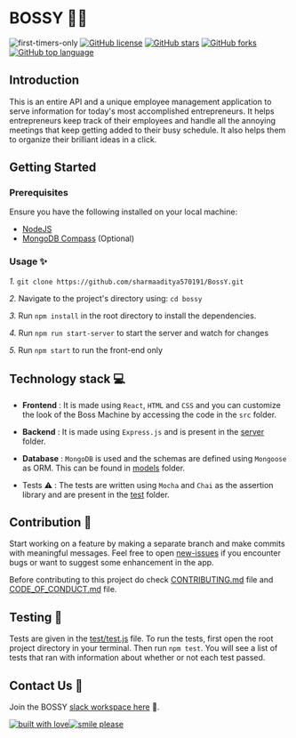 # BOSSY 👨‍💻

![first-timers-only](https://img.shields.io/badge/first--timers--only-friendly-tomato.svg?style=flat&logo=git)
[![GitHub license](https://img.shields.io/github/license/sharmaaditya570191/BossY.svg?logo=github)](https://github.com/sharmaaditya570191/BossY/blob/master/LICENSE) [![GitHub stars](https://img.shields.io/github/stars/sharmaaditya570191/BossY.svg?logo=github)](https://github.com/vinitshahdeo/Water-Monitoring-System/stargazers) [![GitHub forks](https://img.shields.io/github/forks/sharmaaditya570191/BossY.svg?logo=github&color=teal)](https://github.com/sharmaaditya570191/BossY/network/members) [![GitHub top language](https://img.shields.io/github/languages/top/sharmaaditya570191/BossY?color=yellow&logo=javascript)](https://github.com/sharmaaditya570191/BossY)

## Introduction

This is an entire API and a unique employee management application to serve information for today's most accomplished entrepreneurs. It helps entrepreneurs keep track of their employees and handle all the annoying meetings that keep getting added to their busy schedule. It also helps them to organize their brilliant ideas in a click.

## Getting Started

### Prerequisites

Ensure you have the following installed on your local machine:

- [NodeJS](https://nodejs.org/en/download/)
- [MongoDB Compass](https://www.mongodb.com/download-center/compass) (Optional)

### Usage ✨

_1._ `git clone https://github.com/sharmaaditya570191/BossY.git`

_2._ Navigate to the project's directory using: `cd bossy`

_3._ Run `npm install` in the root directory to install the dependencies.

_4._ Run `npm run start-server` to start the server and watch for changes

_5._ Run `npm start` to run the front-end only

## Technology stack 💻

- **Frontend** : It is made using `React`, `HTML` and `CSS` and you can customize the look of the Boss Machine by accessing the code in the `src` folder.

- **Backend** : It is made using `Express.js` and is present in the [server](https://github.com/sharmaaditya570191/BossY/tree/master/server) folder.

- **Database** : `MongoDB` is used and the schemas are defined using `Mongoose` as ORM. This can be found in [models](https://github.com/sharmaaditya570191/BossY/blob/master/server/models) folder.

- Tests ⚠️ : The tests are written using `Mocha` and `Chai` as the assertion library and are present in the [test](https://github.com/sharmaaditya570191/BossY/tree/master/test) folder.

## Contribution 🤝

Start working on a feature by making a separate branch and make commits with meaningful messages. Feel free to open [new-issues](https://github.com/sharmaaditya570191/BossY/issues/new) if you encounter bugs or want to suggest some enhancement in the app.

Before contributing to this project do check [CONTRIBUTING.md](./CONTRIBUTING.md) file and [CODE_OF_CONDUCT.md](./CODE_OF_CONDUCT.md) file.

## Testing 🧪

Tests are given in the [test/test.js](https://github.com/sharmaaditya570191/BossY/blob/master/test/test.js) file. To run the tests, first open the root project directory in your terminal. Then run `npm test`. You will see a list of tests that ran with information about whether or not each test passed.

## Contact Us 📝

Join the BOSSY [slack workspace here](https://join.slack.com/t/bossy-in/shared_invite/zt-eqrnazbm-wCb3HrboYulscaakRlaBPw) 🙌.

[![built with love](https://forthebadge.com/images/badges/built-with-love.svg)](https://github.com/sharmaaditya570191/)[![smile please](https://forthebadge.com/images/badges/makes-people-smile.svg)](https://github.com/sharmaaditya570191/)
